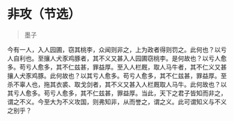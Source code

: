# 非攻（节选）

> 墨子

今有一人，入人园圃，窃其桃李，众闻则非之，上为政者得则罚之。此何也？以亏人自利也。至攘人犬豕鸡豚者，其不义又甚入人园圃窃桃李。是何故也？以亏人愈多。苟亏人愈多，其不仁兹甚，罪益厚。至入人栏厩，取人马牛者，其不仁义又甚攘人犬豕鸡豚。此何故也？以其亏人愈多。苟亏人愈多，其不仁兹甚，罪益厚。至杀不辜人也，拖其衣裘、取戈剑者，其不义又甚入人栏厩取人马牛。此何故也？以其亏人愈多。苟亏人愈多，其不仁兹甚，罪益厚。当此，天下之君子皆知而非之，谓之不义。今至大为不义攻国，则弗知非，从而誉之，谓之义。此可谓知义与不义之别乎？